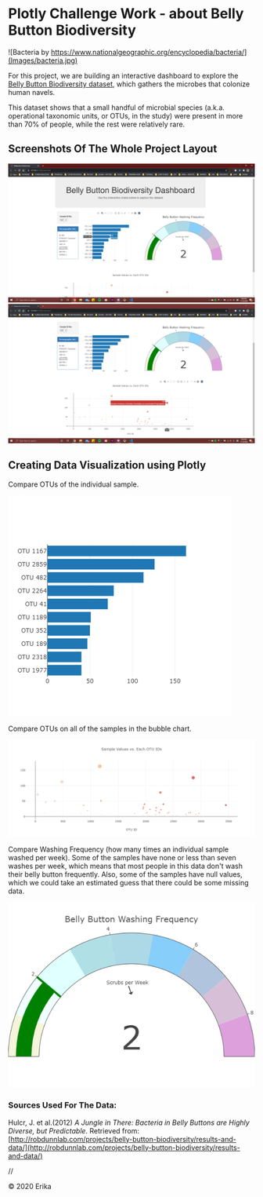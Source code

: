 # Plotly Challenge Work - about Belly Button Biodiversity

![Bacteria by https://www.nationalgeographic.org/encyclopedia/bacteria/](Images/bacteria.jpg)

For this project, we are building an interactive dashboard to explore the [Belly Button Biodiversity dataset](http://robdunnlab.com/projects/belly-button-biodiversity/), which gathers the microbes that colonize human navels.

This dataset shows that a small handful of microbial species (a.k.a. operational taxonomic units, or OTUs, in the study) were present in more than 70% of people, while the rest were relatively rare.

## Screenshots Of The Whole Project Layout

![Whole Page](Images/first_screenshot.png)
![Whole Page](Images/second_screenshot.png)

## Creating Data Visualization using Plotly

Compare OTUs of the individual sample.

![bar Chart](Images/h-bar-chart.png)

Compare OTUs on all of the samples in the bubble chart.

![Bubble Chart](Images/bubble-chart.png)

Compare Washing Frequency (how many times an individual sample washed per week). Some of the samples have none or less than seven washes per week, which means that most people in this data don't wash their belly button frequently. Also, some of the samples have null values, which we could take an estimated guess that there could be some missing data. 

![Gauge Chart](Images/gauge-chart.png)

### Sources Used For The Data:

Hulcr, J. et al.(2012) _A Jungle in There: Bacteria in Belly Buttons are Highly Diverse, but Predictable_. Retrieved from: [http://robdunnlab.com/projects/belly-button-biodiversity/results-and-data/](http://robdunnlab.com/projects/belly-button-biodiversity/results-and-data/)

//

© 2020 Erika 